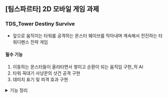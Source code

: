 ## [팀스파르타] 2D 모바일 게임 과제

### TDS_Tower Destiny Survive
- 앞으로 움직이는 타워를 공격하는 몬스터 웨이브를 막아내며 계속해서 전진하는 타워디펜스 전략 게임

#### 필수 기능
1. 이동하는 몬스터들이 올라타면서 쌓이고 순환이 되는 움직임 구현_적 AI
2. 타워 꼭대기 사냥꾼의 샷건 공격 구현
3. 데미지 표기 및 피격 효과 구현
<details>
    <summary>기능 정리</summary>

#### 구현 기능
- Run, Attack, Death, Climb 상태 구현
- Climb : 앞 몬스터를 타고 층을 쌓는 기능 구현
- 세 방향에서 몬스터가 생성되는 것 구현
- 타워 꼭대기 사냥꾼의 샷건 공격 구현
- 데미지 표기 및 피격 효과 구현

#### 구조
- 적 AI                           : FSM
- 몬스터, 총알, 데미지 표기 Text    : 오브젝트 풀링

</details>

